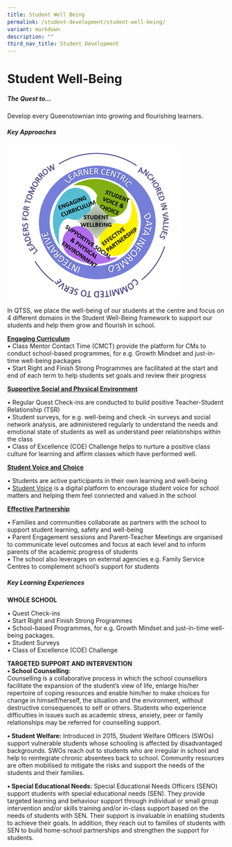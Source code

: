 ```yaml
---
title: Student Well Being
permalink: /student-development/student-well-being/
variant: markdown
description: ""
third_nav_title: Student Development
---
```

Student Well-Being
===============================


##### **The Quest to...**

Develop every Queenstownian into growing and flourishing learners.

##### **Key Approaches**

![](/images/swb111.png)

In QTSS, we place the well-being of our students at the centre and focus on 4 different domains in the Student Well-Being framework to support our students and help them grow and flourish in school.

**<u>Engaging Curriculum</u>** <br>
•	Class Mentor Contact Time (CMCT) provide the platform for CMs to conduct school-based programmes, for e.g. Growth Mindset and just-in-time well-being packages <br>
•	Start Right and Finish Strong Programmes are facilitated at the start and end of each term to help students set goals and review their progress


**<u>Supportive Social and Physical Environment</u>**

•	Regular Quest Check-ins are conducted to build positive Teacher-Student Relationship (TSR) <br>
•	Student surveys, for e.g. well-being and check -in surveys and social network analysis, are administered regularly to understand the needs and emotional state of students as well as understand peer relationships within the class  <br>
•	Class of Excellence (COE) Challenge helps to nurture a positive class culture for learning and affirm classes which have performed well. 

**<u>Student Voice and Choice</u>**

•	Students are active participants in their own learning and well-being <br>
•	[Student Voice](https://www.queenstownsec.moe.edu.sg/student-voices/) is a digital platform to encourage student voice for school matters and helping them feel connected and valued in the school

**<u>Effective Partnership</u>** <br>

•	Families and communities collaborate as partners with the school to support student learning, safety and well-being <br>
•	Parent Engagement sessions and Parent-Teacher Meetings are organised to communicate level outcomes and focus at each level  and to inform parents of the academic progress of students<br>
•	The school also leverages on external agencies e.g. Family Service Centres to complement school’s support for students


##### **Key Learning Experiences**

**WHOLE SCHOOL**

•	Quest Check-ins <br>
•	Start Right and Finish Strong Programmes <br>
•	School-based Programmes, for e.g. Growth Mindset and just-in-time well-being packages. <br>
•	Student Surveys <br>
•	Class of Excellence (COE) Challenge 

**TARGETED SUPPORT AND INTERVENTION** <br>
**•	School Counselling:** <br>
Counselling is a collaborative process in which the school counsellors facilitate the expansion of the student’s view of life, enlarge his/her repertoire of coping resources and enable him/her to make choices for change in himself/herself, the situation and the environment, without destructive consequences to self or others. Students who experience difficulties in issues such as academic stress, anxiety, peer or family relationships may be referred for counselling support. 

**•	Student Welfare:**
Introduced in 2015, Student Welfare Officers (SWOs) support vulnerable students whose schooling is affected by disadvantaged backgrounds. SWOs reach out to students who are irregular in school and help to reintegrate chronic absentees back to school. Community resources are often mobilised to mitigate the risks and support the needs of the students and their families.

**•	Special Educational Needs:**
Special Educational Needs Officers (SENO) support students with special educational needs (SEN). They provide targeted learning and behaviour support through individual or small group intervention and/or skills training and/or in-class support based on the needs of students with SEN. Their support is invaluable in enabling students to achieve their goals. In addition, they reach out to families of students with SEN to build home-school partnerships and strengthen the support for students. 














